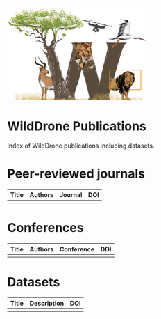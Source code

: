 [![WildDrone logo](WildDrone_Detailed_logo.png)](https://wilddrone.eu)

# WildDrone Publications
Index of WildDrone publications including datasets.

# Peer-reviewed journals

| Title         | Authors       | Journal       |DOI            |
| ------------- | ------------- | ------------- | ------------- |
|               |               |               |               |

# Conferences

| Title         | Authors       | Conference    | DOI           |
| ------------- | ------------- | ------------- | ------------- |
|               |               |               |               |

# Datasets

| Title         | Description   | DOI           |
| ------------- | ------------- | ------------- |
|               |               |               |
